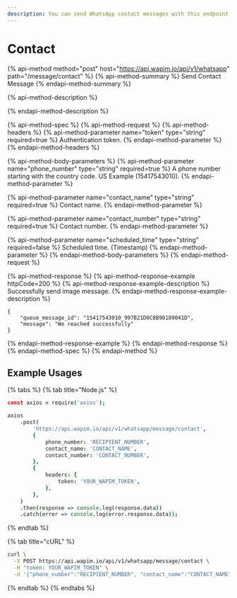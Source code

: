 ```yaml
---
description: You can send WhatsApp contact messages with this endpoint.
---
```


# Contact

{% api-method method="post" host="https://api.wapim.io/api/v1/whatsapp" path="/message/contact" %}
{% api-method-summary %}
Send Contact Message
{% endapi-method-summary %}

{% api-method-description %}

{% endapi-method-description %}

{% api-method-spec %}
{% api-method-request %}
{% api-method-headers %}
{% api-method-parameter name="token" type="string" required=true %}
Authentication token.
{% endapi-method-parameter %}
{% endapi-method-headers %}

{% api-method-body-parameters %}
{% api-method-parameter name="phone\_number" type="string" required=true %}
A phone number starting with the country code. US Example \(15417543010\).
{% endapi-method-parameter %}

{% api-method-parameter name="contact\_name" type="string" required=true %}
Contact name.
{% endapi-method-parameter %}

{% api-method-parameter name="contact\_number" type="string" required=true %}
Contact number.
{% endapi-method-parameter %}

{% api-method-parameter name="scheduled\_time" type="string" required=false %}
Scheduled time. \(Timestamp\)
{% endapi-method-parameter %}
{% endapi-method-body-parameters %}
{% endapi-method-request %}

{% api-method-response %}
{% api-method-response-example httpCode=200 %}
{% api-method-response-example-description %}
Successfully send image message.
{% endapi-method-response-example-description %}

```text
{
    "queue_message_id": "15417543010_997B21D0C8B90189041D",
    "message": "We reached successfully"
}
```
{% endapi-method-response-example %}
{% endapi-method-response %}
{% endapi-method-spec %}
{% endapi-method %}

## Example Usages

{% tabs %}
{% tab title="Node.js" %}
```coffeescript
const axios = require('axios');

axios
	.post(
		'https://api.wapim.io/api/v1/whatsapp/message/contact',
		{
			phone_number: 'RECIPIENT_NUMBER',
			contact_name: 'CONTACT_NAME',
			contact_number: 'CONTACT_NUMBER',
		},
		{
			headers: {
				token: 'YOUR_WAPIM_TOKEN',
			},
		},
	)
	.then(response => console.log(response.data))
	.catch(error => console.log(error.response.data));
```
{% endtab %}

{% tab title="cURL" %}
```bash
curl \
  -X POST https://api.wapim.io/api/v1/whatsapp/message/contact \
  -H "token: YOUR_WAPIM_TOKEN" \
  -d '{"phone_number":"RECIPIENT_NUMBER", "contact_name":"CONTACT_NAME", "contact_number":"CONTACT_NUMBER"}'
```
{% endtab %}
{% endtabs %}

